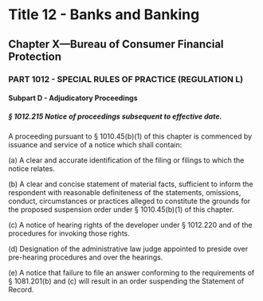 
# Title 12 - Banks and Banking
## Chapter X—Bureau of Consumer Financial Protection
### PART 1012 - SPECIAL RULES OF PRACTICE (REGULATION L)
#### Subpart D - Adjudicatory Proceedings
##### § 1012.215 Notice of proceedings subsequent to effective date.

A proceeding pursuant to § 1010.45(b)(1) of this chapter is commenced by issuance and service of a notice which shall contain:

(a) A clear and accurate identification of the filing or filings to which the notice relates.

(b) A clear and concise statement of material facts, sufficient to inform the respondent with reasonable definiteness of the statements, omissions, conduct, circumstances or practices alleged to constitute the grounds for the proposed suspension order under § 1010.45(b)(1) of this chapter.

(c) A notice of hearing rights of the developer under § 1012.220 and of the procedures for invoking those rights.

(d) Designation of the administrative law judge appointed to preside over pre-hearing procedures and over the hearings.

(e) A notice that failure to file an answer conforming to the requirements of § 1081.201(b) and (c) will result in an order suspending the Statement of Record.
